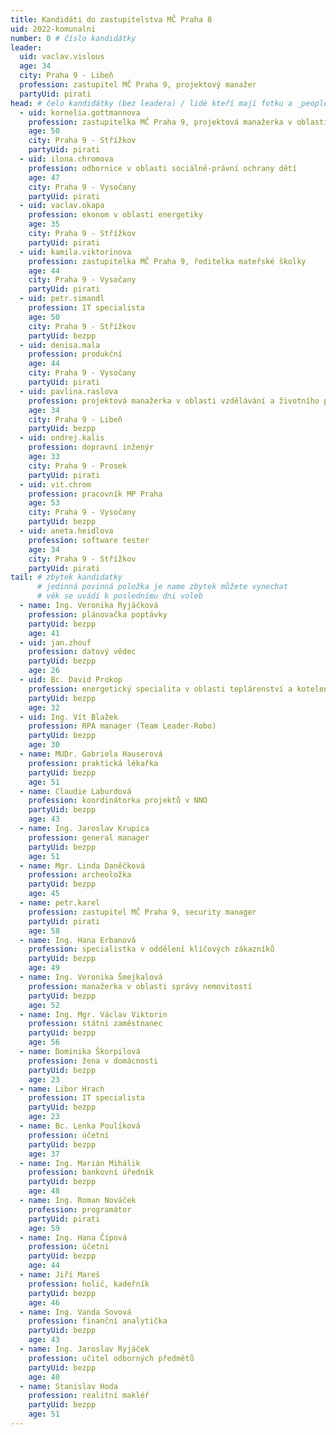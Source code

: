 ```yaml
---
title: Kandidáti do zastupitelstva MČ Praha 8
uid: 2022-komunalni
number: 0 # číslo kandidátky
leader:
  uid: vaclav.vislous
  age: 34
  city: Praha 9 - Libeň
  profession: zastupitel MČ Praha 9, projektový manažer
  partyUid: pirati
head: # čelo kandidátky (bez leadera) / lidé kteří mají fotku a _people/jmeno.md
  - uid: kornelia.gottmannova
    profession: zastupitelka MČ Praha 9, projektová manažerka v oblasti vzdělávání a městské infrastruktury
    age: 50
    city: Praha 9 - Střížkov
    partyUid: pirati
  - uid: ilona.chromova
    profession: odbornice v oblasti sociálně-právní ochrany dětí
    age: 47
    city: Praha 9 - Vysočany
    partyUid: pirati
  - uid: vaclav.okapa
    profession: ekonom v oblasti energetiky
    age: 35
    city: Praha 9 - Střížkov
    partyUid: pirati
  - uid: kamila.viktorinova
    profession: zastupitelka MČ Praha 9, ředitelka mateřské školky
    age: 44
    city: Praha 9 - Vysočany
    partyUid: pirati
  - uid: petr.simandl
    profession: IT specialista
    age: 50
    city: Praha 9 - Střížkov
    partyUid: bezpp
  - uid: denisa.mala
    profession: produkční
    age: 44
    city: Praha 9 - Vysočany
    partyUid: pirati
  - uid: pavlina.raslova
    profession: projektová manažerka v oblasti vzdělávání a životního prostředí
    age: 34
    city: Praha 9 - Libeň
    partyUid: bezpp
  - uid: ondrej.kalis
    profession: dopravní inženýr
    age: 33
    city: Praha 9 - Prosek
    partyUid: pirati
  - uid: vit.chrom
    profession: pracovník MP Praha
    age: 53
    city: Praha 9 - Vysočany
    partyUid: bezpp
  - uid: aneta.heidlova
    profession: software tester
    age: 34
    city: Praha 9 - Střížkov
    partyUid: pirati
tail: # zbytek kandidatky
      # jedinná povinná položka je name zbytek můžete vynechat
      # věk se uvádí k poslednímu dni voleb
  - name: Ing. Veronika Ryjáčková
    profession: plánovačka poptávky
    partyUid: bezpp
    age: 41
  - uid: jan.zhouf
    profession: datový vědec
    partyUid: bezpp
    age: 26
  - uid: Bc. David Prokop
    profession: energetický specialita v oblasti teplárenství a kotelen
    partyUid: bezpp
    age: 32
  - uid: Ing. Vít Blažek
    profession: RPA manager (Team Leader-Robo)
    partyUid: bezpp
    age: 30
  - name: MUDr. Gabriela Hauserová
    profession: praktická lékařka
    partyUid: bezpp
    age: 51
  - name: Claudie Laburdová
    profession: koordinátorka projektů v NNO
    partyUid: bezpp
    age: 43
  - name: Ing. Jaroslav Krupica
    profession: general manager
    partyUid: bezpp
    age: 51
  - name: Mgr. Linda Daněčková
    profession: archeoložka
    partyUid: bezpp
    age: 45
  - name: petr.karel
    profession: zastupitel MČ Praha 9, security manager
    partyUid: pirati
    age: 58
  - name: Ing. Hana Erbanová
    profession: specialistka v oddělení klíčových zákazníků
    partyUid: bezpp
    age: 49
  - name: Ing. Veronika Šmejkalová
    profession: manažerka v oblasti správy nemovitostí
    partyUid: bezpp
    age: 52
  - name: Ing. Mgr. Václav Viktorin
    profession: státní zaměstnanec
    partyUid: bezpp
    age: 56
  - name: Dominika Škorpilová
    profession: žena v domácnosti
    partyUid: bezpp
    age: 23
  - name: Libor Hrach
    profession: IT specialista
    partyUid: bezpp
    age: 23
  - name: Bc. Lenka Poulíková
    profession: účetní
    partyUid: bezpp
    age: 37
  - name: Ing. Marián Mihálik
    profession: bankovní úředník
    partyUid: bezpp
    age: 48
  - name: Ing. Roman Nováček
    profession: programátor
    partyUid: pirati
    age: 59
  - name: Ing. Hana Čípová
    profession: účetní
    partyUid: bezpp
    age: 44
  - name: Jiří Mareš
    profession: holič, kadeřník
    partyUid: bezpp
    age: 46
  - name: Ing. Vanda Sovová
    profession: finanční analytička
    partyUid: bezpp
    age: 43
  - name: Ing. Jaroslav Ryjáček
    profession: učitel odborných předmětů
    partyUid: bezpp
    age: 40
  - name: Stanislav Hoda
    profession: realitní makléř
    partyUid: bezpp
    age: 51
---
```

